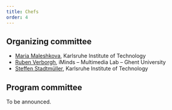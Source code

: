 ```yaml
---
title: Chefs
order: 4
---
```

## Organizing committee
- [Maria Maleshkova](mailto:maria.maleshkova@kit.edu), Karlsruhe Institute of Technology
- [Ruben Verborgh](mailto:ruben.verborgh@ugent.be), iMinds – Multimedia Lab – Ghent University
- [Steffen Stadtmüller](mailto:steffen.stadtmueller@kit.edu), Karlsruhe Institute of Technology

## Program committee

To be announced.

